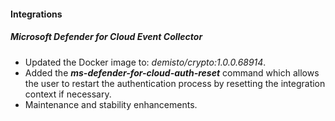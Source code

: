 
#### Integrations

##### Microsoft Defender for Cloud Event Collector
- Updated the Docker image to: *demisto/crypto:1.0.0.68914*.
- Added the ***ms-defender-for-cloud-auth-reset*** command which allows the user to restart the authentication process by resetting the integration context if necessary.
- Maintenance and stability enhancements.